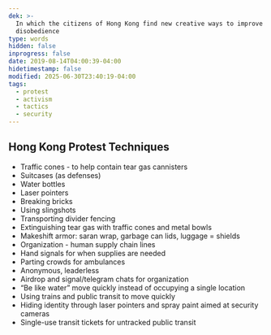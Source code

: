 ```yaml
---
dek: >-
  In which the citizens of Hong Kong find new creative ways to improve on public
  disobedience
type: words
hidden: false
inprogress: false
date: 2019-08-14T04:00:39-04:00
hidetimestamp: false
modified: 2025-06-30T23:40:19-04:00
tags:
  - protest
  - activism
  - tactics
  - security
---
```


## Hong Kong Protest Techniques

- Traffic cones - to help contain tear gas cannisters
- Suitcases (as defenses)
- Water bottles
- Laser pointers
- Breaking bricks
- Using slingshots
- Transporting divider fencing
- Extinguishing tear gas with traffic cones and metal bowls
- Makeshift armor: saran wrap, garbage can lids, luggage = shields
- Organization - human supply chain lines
- Hand signals for when supplies are needed
- Parting crowds for ambulances
- Anonymous, leaderless
- Airdrop and signal/telegram chats for organization
- “Be like water” move quickly instead of occupying a single location
- Using trains and public transit to move quickly
- Hiding identity through laser pointers and spray paint aimed at security cameras
- Single-use transit tickets for untracked public transit
